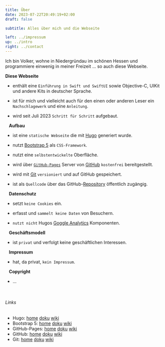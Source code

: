 ```yaml
---
title: Über
date: 2023-07-22T20:49:19+02:00
draft: false

subtitle: Alles über mich und die Webseite

left: ../impressum
up: ../intro
right: ../contact
---
```


Ich bin Volker, wohne in Niedergründau im schönen Hessen und programmiere einwenig in meiner Freizeit ... so auch diese Webseite.


**Diese Webseite** 

* enthält eine `Einführung in Swift und SwiftUI` sowie Objective-C, UIKit und andere Kits in deutscher Sprache.

* ist für mich und vielleicht auch für den einen oder anderen Leser ein `Nachschlagewerk` und eine `Anleitung`.

* wird seit Juli 2023 `Schritt für Schritt` aufgebaut.


&nbsp;&nbsp; **Aufbau**

* ist eine `statische Webseite` die mit [Hugo][l1] generiert wurde.

* nutzt [Bootstrap 5][l7] als `CSS-Framework`.

* nutzt eine `selbstentwickelte` Oberfläche.

* wird über [`GitHub-Pages`][l2] Server von [GitHub][l3] `kostenfrei` bereitgestellt.

* wird mit [Git][l4] `versioniert` und auf GitHub gespeichert.

* ist als `Quellcode` über das GitHub-[Repository][l5] öffentlich zugängig.


&nbsp;&nbsp; **Datenschutz**

* setzt `keine Cookies` ein. 

* erfasst und `sammelt keine Daten` von Besuchern.

* `nutzt nicht` Hugos [Goggle Analytics][l6] Komponenten.


&nbsp;&nbsp; **Geschäftsmodell**

* ist `privat` und verfolgt keine geschäftlichen Interessen.


&nbsp;&nbsp; **Impressum**

* hat, da privat, `kein Impressum`.


&nbsp;&nbsp; **Copyright**

* ...

<br>

###### Links
<!--
| Thema | Link | Anmerkung |
| --- | --- | --- |
| Hugo | [home][l1] [doku][d1] [wiki][w1] | |
| Bootstrap 5 | [home][l7] [doku][d7] [wiki][w7] | |
| GitHub-Pages &nbsp;&nbsp;| [home][l2] [doku][d2] [wiki][w2] &nbsp;&nbsp;| |
| GitHub | [home][l3] [doku][d3] [wiki][w3] | |
| Git | [home][l4] [doku][d4] [wiki][w4] | |

<br>
-->

* Hugo: [home][l1] [doku][d1] [wiki][w1]
* Bootstrap 5: [home][l7] [doku][d7] [wiki][w7]
* GitHub-Pages: [home][l2] [doku][d2] [wiki][w2]
* GitHub: [home][l3] [doku][d3] [wiki][w3]
* Git: [home][l4] [doku][d4] [wiki][w4]

<br>

<!-- Links -->
[l1]: https://gohugo.io
[l2]: https://pages.github.com
[l3]: https://github.com
[l4]: https://git-scm.com
[l5]: https://github.com/gruendau/einfuehrung-in-swift-und-swiftui/
[l6]: https://gohugo.io/templates/internal/#google-analytics
[l7]: https://getbootstrap.com

[w1]: https://de.wikipedia.org/wiki/Hugo_(Software)
[w2]: https://en.wikipedia.org/wiki/GitHub
[w3]: https://de.wikipedia.org/wiki/GitHub
[w4]: https://de.wikipedia.org/wiki/Git
[w7]: https://de.wikipedia.org/wiki/Bootstrap_(Framework)

[d1]: https://gohugo.io/documentation/
[d2]: https://docs.github.com/de/pages
[d3]: https://docs.github.com/de
[d4]: https://git-scm.com/docs/git/de
[d7]: https://getbootstrap.com/docs/5.0/getting-started/introduction/


